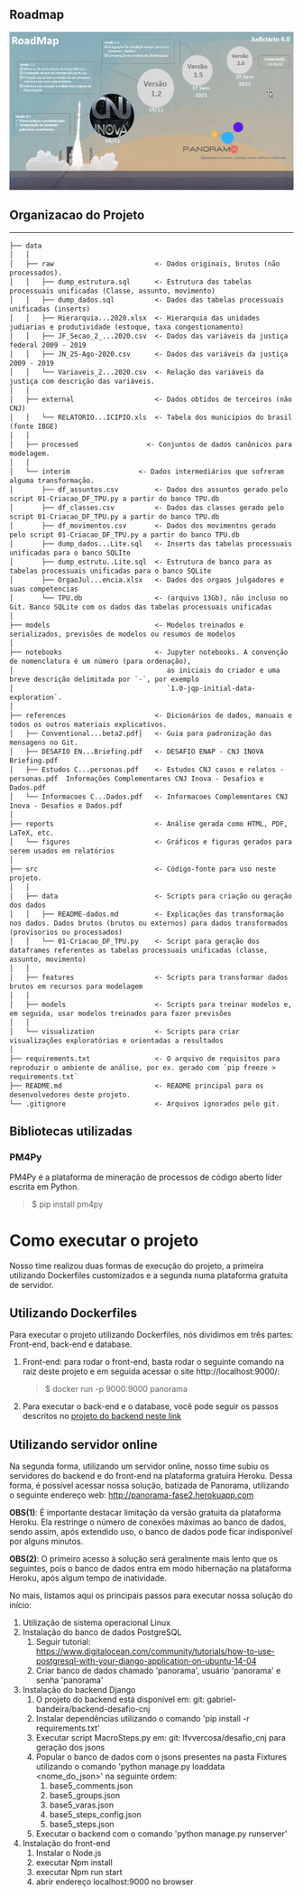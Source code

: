 ## Roadmap
<img src='/reports/figures/roadmap.png'>

## Organizacao do Projeto
------------
    ├── data
    │   │
    │   ├── raw                         <- Dados originais, brutos (não processados).
    │   │   ├── dump_estrutura.sql      <- Estrutura das tabelas processuais unificadas (Classe, assunto, movimento)
    │   │   ├── dump_dados.sql          <- Dados das tabelas processuais unificadas (inserts)
    │   │   ├── Hierarquia...2020.xlsx  <- Hierarquia das unidades judiarias e produtividade (estoque, taxa congestionamento)
    │   │   ├── JF_Secao_2_...2020.csv  <- Dados das variáveis da justiça federal 2009 - 2019
    │   │   ├── JN_25-Ago-2020.csv      <- Dados das variáveis da justiça 2009 - 2019
    │   │   └── Variaveis_2...2020.csv  <- Relação das variáveis da justiça com descrição das variáveis.
    │   │
    │   ├── external                    <- Dados obtidos de terceiros (não CNJ) 
    │   │   └── RELATORIO...ICIPIO.xls  <- Tabela dos municípios do brasil (fonte IBGE)
    │   │
    │   ├── processed                 <- Conjuntos de dados canônicos para modelagem.
    │   │
    │   └── interim                 <- Dados intermediários que sofreram alguma transformação.
    │       ├── df_assuntos.csv         <- Dados dos assuntos gerado pelo script 01-Criacao_DF_TPU.py a partir do banco TPU.db
    │       ├── df_classes.csv          <- Dados das classes gerado pelo script 01-Criacao_DF_TPU.py a partir do banco TPU.db
    │       ├── df_movimentos.csv       <- Dados dos movimentos gerado pelo script 01-Criacao_DF_TPU.py a partir do banco TPU.db
    │       ├── dump_dados...Lite.sql   <- Inserts das tabelas processuais unificadas para o banco SQLIte
    │       ├── dump_estrutu..Lite.sql  <- Estrutura de banco para as tabelas processuais unificadas para o banco SQLite
    │       ├── OrgaoJul...encia.xlsx   <- Dados dos orgaos julgadores e suas competencias
    │       └── TPU.db                  <- (arquivo 13Gb), não incluso no Git. Banco SQLite com os dados das tabelas processuais unificadas
    │
    ├── models                          <- Modelos treinados e serializados, previsões de modelos ou resumos de modelos
    │
    ├── notebooks                       <- Jupyter notebooks. A convenção de nomenclatura é um número (para ordenação),
    │                                      as iniciais do criador e uma breve descrição delimitada por `-`, por exemplo
    │                                      `1.0-jqp-initial-data-exploration`.  
    │
    ├── references                      <- Dicionários de dados, manuais e todos os outros materiais explicativos.
    │   ├── Conventional...beta2.pdf│   <- Guia para padronização das mensagens no Git.
    │   ├── DESAFIO EN...Briefing.pdf   <- DESAFIO ENAP - CNJ INOVA Briefing.pdf
    │   ├── Estudos C...personas.pdf    <- Estudos CNJ casos e relatos - personas.pdf  Informações Complementares CNJ Inova - Desafios e Dados.pdf
    │   └── Informacoes C...Dados.pdf   <- Informacoes Complementares CNJ Inova - Desafios e Dados.pdf
    │
    ├── reports                         <- Análise gerada como HTML, PDF, LaTeX, etc.
    │   └── figures                     <- Gráficos e figuras gerados para serem usados em relatórios
    │
    ├── src                             <- Código-fonte para uso neste projeto.
    │   │
    │   ├── data                        <- Scripts para criação ou geração dos dados
    │   │   ├── README-dados.md         <- Explicações das transformação nos dados. Dados brutos (brutos ou externos) para dados transformados (provisorios ou processados)
    │   │   └── 01-Criacao_DF_TPU.py    <- Script para geração dos dataframes referentes as tabelas processuais unificadas (classe, assunto, movimento)
    │   │
    │   ├── features                    <- Scripts para transformar dados brutos em recursos para modelagem
    │   │
    │   ├── models                      <- Scripts para treinar modelos e, em seguida, usar modelos treinados para fazer previsões
    │   │
    │   └── visualization               <- Scripts para criar visualizações exploratórias e orientadas a resultados
    │
    ├── requirements.txt                <- O arquivo de requisitos para reproduzir o ambiente de análise, por ex. gerado com `pip freeze > requirements.txt`
    ├── README.md                       <- README principal para os desenvolvedores deste projeto.
    └── .gitignore                      <- Arquivos ignorados pelo git.

## Bibliotecas utilizadas
### PM4Py
PM4Py é a plataforma de mineração de processos de código aberto líder escrita em Python.

>$ pip install pm4py

# Como executar o projeto

Nosso time realizou duas formas de execução do projeto, a primeira utilizando Dockerfiles customizados e a segunda numa plataforma gratuita de servidor.

## Utilizando Dockerfiles

Para executar o projeto utilizando Dockerfiles, nós dividimos em três partes: Front-end, back-end e database.

1. Front-end: para rodar o front-end, basta rodar o seguinte comando na raiz deste projeto e em seguida acessar o site http://localhost:9000/:

    > $ docker run -p 9000:9000 panorama

2. Para executar o back-end e o database, você pode seguir os passos descritos no [projeto do backend neste link](https://github.com/gabriel-bandeira/backend-desafio-cnj)

## Utilizando servidor online

Na segunda forma, utilizando um servidor online, nosso time subiu os servidores do backend e do front-end na plataforma gratuira Heroku. Dessa forma, é possível acessar nossa solução, batizada de Panorama, utilizando o seguinte endereço web:
    http://panorama-fase2.herokuapp.com
    
**OBS(1)**: É importante destacar limitação da versão gratuita da plataforma Heroku. Ela restringe o número de conexões máximas ao banco de dados, sendo assim, após extendido uso, o banco de dados pode ficar indisponível por alguns minutos. 

**OBS(2)**: O primeiro acesso à solução será geralmente mais lento que os seguintes, pois o banco de dados entra em modo hibernação na plataforma Heroku, após algum tempo de inatividade.

No mais, listamos aqui os principais passos para executar nossa solução do início:

1. Utilização de sistema operacional Linux
2. Instalação do banco de dados PostgreSQL
    1. Seguir tutorial: https://www.digitalocean.com/community/tutorials/how-to-use-postgresql-with-your-django-application-on-ubuntu-14-04
    2. Criar banco de dados chamado 'panorama', usuário 'panorama' e senha 'panorama'
3. Instalação do backend Django
    1. O projeto do backend está disponível em: git: gabriel-bandeira/backend-desafio-cnj
    2. Instalar dependências utilizando o comando 'pip install -r requirements.txt'
    3. Executar script MacroSteps.py em: git: lfvvercosa/desafio_cnj para geração dos jsons
    4. Popular o banco de dados com o jsons presentes na pasta Fixtures utilizando o comando 'python manage.py loaddata <nome_do_json>' na seguinte ordem:
        1. base5_comments.json
        2. base5_groups.json
        3. base5_varas.json
        4. base5_steps_config.json
        5. base5_steps.json
    5. Executar o backend com o comando 'python manage.py runserver'
4. Instalação do front-end
    1. Instalar o Node.js
    2. executar Npm install
    3. executar Npm run start
    4. abrir endereço localhost:9000 no browser